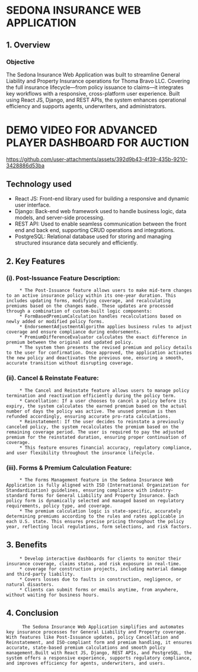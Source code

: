 # SEDONA INSURANCE WEB APPLICATION
## 1. Overview
### Objective
The Sedona Insurance Web Application was built to streamline General Liability and Property Insurance operations for Thoma Bravo LLC. Covering the full insurance lifecycle—from policy issuance to claims—it integrates key workflows with a responsive, cross-platform user experience. Built using React JS, Django, and REST APIs, the system enhances operational efficiency and supports agents, underwriters, and administrators.
         
# DEMO VIDEO FOR ADVANCED PLAYER DASHBOARD FOR AUCTION
https://github.com/user-attachments/assets/392d9b43-4f39-435b-9210-3428886d53ba

## Technology used
  * React JS: Front-end library used for building a responsive and dynamic user interface.
  * Django: Back-end web framework used to handle business logic, data models, and server-side processing.
  * REST API: Used to enable seamless communication between the front end and back end, supporting CRUD operations and integrations.
  * PostgreSQL: Relational database used for storing and managing structured insurance data securely and efficiently.
## 2. Key Features

### (i). Post-Issuance Feature Description:
         * The Post-Issuance feature allows users to make mid-term changes to an active insurance policy within its one-year duration. This includes updating forms, modifying coverage, and recalculating premiums based on the changes made. These updates are processed through a combination of custom-built logic components:
         * FormBasedPremiumCalculation handles recalculations based on newly added or modified policy forms.
         * EndorsementAdjustmentAlgorithm applies business rules to adjust coverage and ensure compliance during endorsements.
         * PremiumDifferenceEvaluator calculates the exact difference in premium between the original and updated policy.
         * The system then presents the revised premium and policy details to the user for confirmation. Once approved, the application activates the new policy and deactivates the previous one, ensuring a smooth, accurate transition without disrupting coverage.
         
### (ii). Cancel & Reinstate Feature:
         * The Cancel and Reinstate feature allows users to manage policy termination and reactivation efficiently during the policy term.
         * Cancellation: If a user chooses to cancel a policy before its expiry, the system calculates the earned premium based on the actual number of days the policy was active. The unused premium is then refunded accordingly, ensuring accurate pro-rata calculations.
         * Reinstatement: If the user decides to reinstate a previously canceled policy, the system recalculates the premium based on the remaining coverage period. The user is required to pay the adjusted premium for the reinstated duration, ensuring proper continuation of coverage.
         * This feature ensures financial accuracy, regulatory compliance, and user flexibility throughout the insurance lifecycle.

### (iii). Forms & Premium Calculation Feature:
         * The Forms Management feature in the Sedona Insurance Web Application is fully aligned with ISO (International Organization for Standardization) guidelines, ensuring compliance with industry-standard forms for General Liability and Property Insurance. Each policy form is dynamically selected and managed based on regulatory requirements, policy type, and coverage.
         * The premium calculation logic is state-specific, accurately determining premiums according to the rules and rates applicable in each U.S. state. This ensures precise pricing throughout the policy year, reflecting local regulations, form selections, and risk factors.

## 3. Benefits
         * Develop interactive dashboards for clients to monitor their insurance coverage, claims status, and risk exposure in real-time.
         * coverage for construction projects, including material damage and third-party liability.
         * Covers losses due to faults in construction, negligence, or natural disasters.
         * Clients can submit forms or emails anytime, from anywhere, without waiting for business hours.
## 4. Conclusion
          The Sedona Insurance Web Application simplifies and automates key insurance processes for General Liability and Property coverage. With features like Post-Issuance updates, policy Cancellation and Reinstatement, and ISO-compliant form and premium handling, it ensures accurate, state-based premium calculations and smooth policy management.Built with React JS, Django, REST APIs, and PostgreSQL, the system offers a responsive experience, supports regulatory compliance, and improves efficiency for agents, underwriters, and users.
